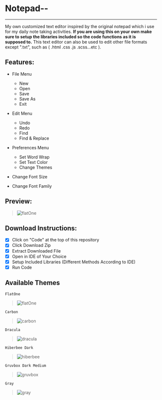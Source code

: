 # Notepad-- 
____

My own customized text editor inspired by the original notepad which i use for my daily note taking activities. __If you are using this on your own make sure to setup the libraries included so the code functions as it is supposed to.__
This text editor can also be used to edit other file formats except ".txt", such as ( .html  .css  .js  .scss...etc ).

## Features:
- File Menu 
  - New 
  - Open
  - Save
  - Save As
  - Exit
  
- Edit Menu
  - Undo 
  - Redo
  - Find
  - Find & Replace
  
- Preferences Menu
  - Set Word Wrap
  - Set Text Color
  - Change Themes

- Change Font Size
- Change Font Family

## Preview:
>![flatOne](https://user-images.githubusercontent.com/73500883/135750671-496053ed-b50c-41fc-8886-1cd2d1eb9300.PNG) 

## Download Instructions:
- [x] Click on "Code" at the top of this repository
- [x] Click Download Zip
- [x] Extract Downloaded File
- [x] Open in IDE of Your Choice
- [x] Setup Included Libraries (Different Methods According to IDE)
- [x] Run Code

## Available Themes
 ``` FlatOne ```
> ![flatOne](https://user-images.githubusercontent.com/73500883/135750671-496053ed-b50c-41fc-8886-1cd2d1eb9300.PNG)

 ``` Carbon ```
> ![carbon](https://user-images.githubusercontent.com/73500883/135750708-9c409729-90cb-4e09-83ed-8dfe1a2a6d75.PNG)

 ``` Dracula ```
> ![dracula](https://user-images.githubusercontent.com/73500883/135750738-771ae6a6-dc6a-4d7f-8d3b-47c103b4d245.PNG)

 ``` Hiberbee Dark ```
> ![hiberbee](https://user-images.githubusercontent.com/73500883/135750756-eeaaa4b5-09ce-4991-b372-827286e11c74.PNG)

 ``` Gruvbox Dark Medium ```
> ![gruvbox](https://user-images.githubusercontent.com/73500883/135750766-bc648f3e-2169-458a-8453-27a270314ccc.PNG)

 ``` Gray ```
> ![gray](https://user-images.githubusercontent.com/73500883/135750776-8ffd7927-195e-4299-9338-0b9801010a8e.PNG)
